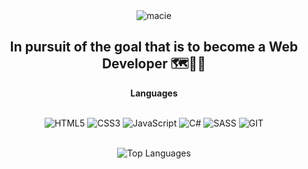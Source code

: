 <div align="center">
<img src="https://github.com/vvaciej/vvaciej/assets/140758922/f050b374-8231-4e10-8f37-55a73416bf5b" alt="macie">
</div>

 <h2 align="center">In pursuit of the goal that is to become a Web Developer 🗺️🎯🔜</h2>

<div align="center">
 <b>Languages</b><br/>
<br /><p>
<img src="https://img.shields.io/badge/html5-%23E34F26.svg?style=for-the-badge&logo=html5&logoColor=white" alt="HTML5">
<img src="https://img.shields.io/badge/css3-%231572B6.svg?style=for-the-badge&logo=css3&logoColor=white" alt="CSS3">
<img src="https://img.shields.io/badge/javascript-%23323330.svg?style=for-the-badge&logo=javascript&logoColor=%23F7DF1E" alt="JavaScript">
<img src="https://img.shields.io/badge/c%23-%23239120.svg?style=for-the-badge&logo=c-sharp&logoColor=white" alt="C#">
<img src="https://img.shields.io/badge/SASS-hotpink.svg?style=for-the-badge&logo=SASS&logoColor=white" alt="SASS">
<img src="https://img.shields.io/badge/Git-fc6d26?style=for-the-badge&logo=git&logoColor=white" alt="GIT">
</p><br />
<img src="https://github-readme-stats.vercel.app/api/top-langs/?username=vvaciej&theme=dark&hide_border=false&include_all_commits=false&count_private=true&layout=compact" alt="Top Languages">
</div>




